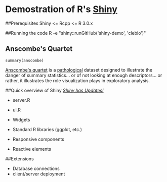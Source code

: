 # Demostration of R's [Shiny][shi]

##Prerequisites
Shiny <= Rcpp <= R 3.0.x

##Running the code
    R -e "shiny::runGitHub('shiny-demo', 'clebio')"

## Anscombe's Quartet
    summary(anscombe)

[Anscombe's quartet][ansc] is a [pathological][patho] dataset designed to illustrate the danger of summary statistics... or of not looking at enough descriptors... or rather, it illustrates the role visualization plays in exploratory analysis.

##Quick overview of Shiny
[*Shiny has Updates!*][new_shine]

- server.R
- ui.R

- Widgets
- Standard R libraries (ggplot, etc.)
- Responsive components
- Reactive elements

##Extensions

- Database connections
- client/server deployment

[new_shine]: http://shiny.rstudio.com/tutorial/
[ansc]:https://en.wikipedia.org/wiki/Anscombe's_quartet
[shi]:http://rstudio.github.io/shiny/tutorial/
[janert]:http://shop.oreilly.com/product/9780596802363.do
[rev]:http://lab.hakim.se/reveal-js/
[patho]:https://en.wikipedia.org/wiki/Pathological_example
[inote]:http://ipython.org/notebook.html
[bokeh]:https://github.com/ContinuumIO/Bokeh
